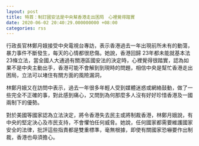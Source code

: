 ```yaml
---
layout: post
title: 特首：制訂國安法是中央幫香港走出困局　心裡覺得踏實
date: 2020-06-02 20:40:29.000000000 +08:00
categories: rss
---
```


行政長官林鄭月娥接受中央電視台專訪，表示香港過去一年出現前所未有的動蕩，暴力事件不斷發生，每天的心情都很悲傷。她說，香港回歸 23年都未能就基本法 23條立法，當全國人大通過有關港區國安法的決定時，心裡覺得很踏實，認為如果不是中央主動出手，香港可能不會解到到現時的問題，相信中央是幫忙香港走出困局，立法可以堵住有關方面的風險漏洞，

林鄭月娥又在訪問中表示，過去一年很多年輕人受到媒體迷惑或網絡鼓動，做了一些完全不正確的事，對此感到痛心，又問到為何那麼多人沒有好好珍惜香港及一國兩制下的優勢。

對於美國等國家認為立法決定，將令香港失去民主或將制裁香港，林鄭月娥說，有中央的堅定決心及市民支持，不會懼怕任何威脅。她說，任何國家都需要維護國家安全的法律，批評這些指責都是雙重標準，毫無根據，即使有關國家恐嚇要作出制裁，香港也毋須擔心。
